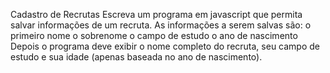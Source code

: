 Cadastro de Recrutas
Escreva um programa em javascript que permita salvar informações de um recruta. As informações a serem salvas são:
o primeiro nome
o sobrenome
o campo de estudo
o ano de nascimento
Depois o programa deve exibir o nome completo do recruta, seu campo de estudo e sua idade (apenas baseada no ano de nascimento).
